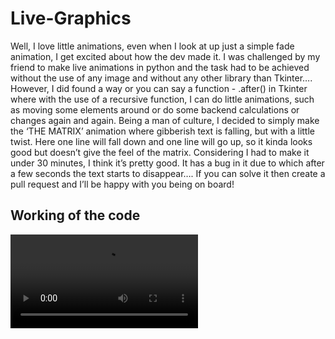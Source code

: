 # Live-Graphics

Well, I love little animations, even when I look at up just a simple fade animation, I get excited about how the dev made it. I was challenged by my friend to make live animations in python and the task had to be achieved without the use of any image and without any other library than Tkinter…. However, I did found a way or you can say a function - .after() in Tkinter where with the use of a recursive function, I can do little animations, such as moving some elements around or do some backend calculations or changes again and again. Being a man of culture, I decided to simply make the ‘THE MATRIX’ animation where gibberish text is falling, but with a little twist. Here one line will fall down and one line will go up, so it kinda looks good but doesn’t give the feel of the matrix. Considering I had to make it under 30 minutes, I think it’s pretty good. It has a bug in it due to which after a few seconds the text starts to disappear…. If you can solve it then create a pull request and I’ll be happy with you being on board!

## Working of the code
![Video](https://github.com/saksham-lussqvx/images/blob/master/live_vid.mp4)
